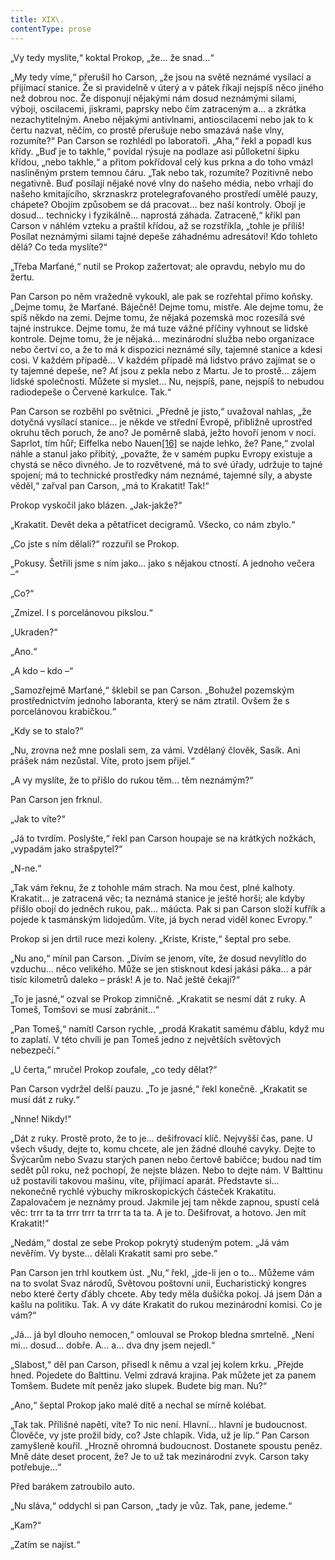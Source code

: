 ```yaml
---
title: XIX\.
contentType: prose
---
```


  

„Vy tedy myslíte,“ koktal Prokop, „že… že snad…“

„My tedy víme,“ přerušil ho Carson, „že jsou na světě neznámé vysílací a přijímací stanice. Že si pravidelně v úterý a v pátek říkají nejspíš něco jiného než dobrou noc. Že disponují nějakými nám dosud neznámými silami, výboji, oscilacemi, jiskrami, paprsky nebo čím zatraceným a… a zkrátka nezachytitelným. Anebo nějakými antivlnami, antioscilacemi nebo jak to k čertu nazvat, něčím, co prostě přerušuje nebo smazává naše vlny, rozumíte?“ Pan Carson se rozhlédl po laboratoři. „Aha,“ řekl a popadl kus křídy. „Buď je to takhle,“ povídal rýsuje na podlaze asi půlloketní šipku křídou, „nebo takhle,“ a přitom pokřídoval celý kus prkna a do toho vmázl nasliněným prstem temnou čáru. „Tak nebo tak, rozumíte? Pozitivně nebo negativně. Buď posílají nějaké nové vlny do našeho média, nebo vrhají do našeho kmitajícího, skrznaskrz protelegrafovaného prostředí umělé pauzy, chápete? Obojím způsobem se dá pracovat… bez naší kontroly. Obojí je dosud… technicky i fyzikálně… naprostá záhada. Zatraceně,“ křikl pan Carson v náhlém vzteku a praštil křídou, až se rozstříkla, „tohle je příliš! Posílat neznámými silami tajné depeše záhadnému adresátovi! Kdo tohleto dělá? Co teda myslíte?“

„Třeba Marťané,“ nutil se Prokop zažertovat; ale opravdu, nebylo mu do žertu.

Pan Carson po něm vražedně vykoukl, ale pak se rozřehtal přímo koňsky. „Dejme tomu, že Marťané. Báječně! Dejme tomu, mistře. Ale dejme tomu, že spíš někdo na zemi. Dejme tomu, že nějaká pozemská moc rozesílá své tajné instrukce. Dejme tomu, že má tuze vážné příčiny vyhnout se lidské kontrole. Dejme tomu, že je nějaká… mezinárodní služba nebo organizace nebo čertví co, a že to má k dispozici neznámé síly, tajemné stanice a kdesi cosi. V každém případě… V každém případě má lidstvo právo zajímat se o ty tajemné depeše, ne? Ať jsou z pekla nebo z Martu. Je to prostě… zájem lidské společnosti. Můžete si myslet… Nu, nejspíš, pane, nejspíš to nebudou radiodepeše o Červené karkulce. Tak.“

Pan Carson se rozběhl po světnici. „Předně je jisto,“ uvažoval nahlas, „že dotyčná vysílací stanice… je někde ve střední Evropě, přibližně uprostřed okruhu těch poruch, že ano? Je poměrně slabá, ježto hovoří jenom v noci. Saprlot, tím hůř; Eiffelka nebo Nauen[\[16\]](./resources/undefined) se najde lehko, že? Pane,“ zvolal náhle a stanul jako přibitý, „považte, že v samém pupku Evropy existuje a chystá se něco divného. Je to rozvětvené, má to své úřady, udržuje to tajné spojení; má to technické prostředky nám neznámé, tajemné síly, a abyste věděl,“ zařval pan Carson, „má to Krakatit! Tak!“

Prokop vyskočil jako blázen. „Jak-jakže?“

„Krakatit. Devět deka a pětatřicet decigramů. Všecko, co nám zbylo.“

„Co jste s ním dělali?“ rozzuřil se Prokop.

„Pokusy. Šetřili jsme s ním jako… jako s nějakou ctností. A jednoho večera –“

„Co?“

„Zmizel. I s porcelánovou pikslou.“

„Ukraden?“

„Ano.“

„A kdo – kdo –“

„Samozřejmě Marťané,“ šklebil se pan Carson. „Bohužel pozemským prostřednictvím jednoho laboranta, který se nám ztratil. Ovšem že s porcelánovou krabičkou.“

„Kdy se to stalo?“

„Nu, zrovna než mne poslali sem, za vámi. Vzdělaný člověk, Sasík. Ani prášek nám nezůstal. Víte, proto jsem přijel.“

„A vy myslíte, že to přišlo do rukou těm… těm neznámým?“

Pan Carson jen frknul.

„Jak to víte?“

„Já to tvrdím. Poslyšte,“ řekl pan Carson houpaje se na krátkých nožkách, „vypadám jako strašpytel?“

„N-ne.“

„Tak vám řeknu, že z tohohle mám strach. Na mou čest, plné kalhoty. Krakatit… je zatracená věc; ta neznámá stanice je ještě horší; ale kdyby přišlo obojí do jedněch rukou, pak… máúcta. Pak si pan Carson složí kufřík a pojede k tasmánským lidojedům. Víte, já bych nerad viděl konec Evropy.“

Prokop si jen drtil ruce mezi koleny. „Kriste, Kriste,“ šeptal pro sebe.

„Nu ano,“ mínil pan Carson. „Divím se jenom, víte, že dosud nevylítlo do vzduchu… něco velikého. Může se jen stisknout kdesi jakási páka… a pár tisíc kilometrů daleko – prásk! A je to. Nač ještě čekají?“

„To je jasné,“ ozval se Prokop zimničně. „Krakatit se nesmí dát z ruky. A Tomeš, Tomšovi se musí zabránit…“

„Pan Tomeš,“ namítl Carson rychle, „prodá Krakatit samému ďáblu, když mu to zaplatí. V této chvíli je pan Tomeš jedno z největších světových nebezpečí.“

„U čerta,“ mručel Prokop zoufale, „co tedy dělat?“

Pan Carson vydržel delší pauzu. „To je jasné,“ řekl konečně. „Krakatit se musí dát z ruky.“

„Nnne! Nikdy!“

„Dát z ruky. Prostě proto, že to je… dešifrovací klíč. Nejvyšší čas, pane. U všech všudy, dejte to, komu chcete, ale jen žádné dlouhé cavyky. Dejte to Švýcarům nebo Svazu starých panen nebo čertově babičce; budou nad tím sedět půl roku, než pochopí, že nejste blázen. Nebo to dejte nám. V Balttinu už postavili takovou mašinu, víte, přijímací aparát. Představte si… nekonečně rychlé výbuchy mikroskopických částeček Krakatitu. Zapalovačem je neznámy proud. Jakmile jej tam někde zapnou, spustí celá věc: trrr ta ta trrr trrr ta trrr ta ta ta. A je to. Dešifrovat, a hotovo. Jen mít Krakatit!“

„Nedám,“ dostal ze sebe Prokop pokrytý studeným potem. „Já vám nevěřím. Vy byste… dělali Krakatit sami pro sebe.“

Pan Carson jen trhl koutkem úst. „Nu,“ řekl, „jde-li jen o to… Můžeme vám na to svolat Svaz národů, Světovou poštovní unii, Eucharistický kongres nebo které čerty ďábly chcete. Aby tedy měla dušička pokoj. Já jsem Dán a kašlu na politiku. Tak. A vy dáte Krakatit do rukou mezinárodní komisi. Co je vám?“

„Já… já byl dlouho nemocen,“ omlouval se Prokop bledna smrtelně. „Není mi… dosud… dobře. A… a… dva dny jsem nejedl.“

„Slabost,“ děl pan Carson, přisedl k němu a vzal jej kolem krku. „Přejde hned. Pojedete do Balttinu. Velmi zdravá krajina. Pak můžete jet za panem Tomšem. Budete mít peněz jako slupek. Budete big man. Nu?“

„Ano,“ šeptal Prokop jako malé dítě a nechal se mírně kolébat.

„Tak tak. Přílišné napětí, víte? To nic není. Hlavní… hlavní je budoucnost. Člověče, vy jste prožil bídy, co? Jste chlapík. Vida, už je líp.“ Pan Carson zamyšleně kouřil. „Hrozně ohromná budoucnost. Dostanete spoustu peněz. Mně dáte deset procent, že? Je to už tak mezinárodní zvyk. Carson taky potřebuje…“

Před barákem zatroubilo auto.

„Nu sláva,“ oddychl si pan Carson, „tady je vůz. Tak, pane, jedeme.“

„Kam?“

„Zatím se najíst.“
